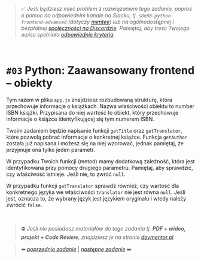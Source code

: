 > :white_check_mark: *Jeśli będziesz mieć problem z rozwiązaniem tego zadania, poproś o pomoc na odpowiednim kanale na Slacku, tj. `s8e08-python-frontend-advanced` (dotyczy [mentee](https://devmentor.pl/mentoring-javascript/)) lub na ogólnodostępnej i bezpłatnej [społeczności na Discordzie](https://devmentor.pl/discord). Pamiętaj, aby treść Twojego wpisu spełniała [odpowiednie kryteria](https://devmentor.pl/jak-prosic-o-pomoc/).*


&nbsp;

# `#03` Python: Zaawansowany frontend – obiekty

Tym razem w pliku `app.js` znajdziesz rozbudowaną strukturę, która przechowuje informacje o książkach. Nazwa właściwości obiektu to number ISBN książki. Przypisana do niej wartość to obiekt, który przechowuje informacje o książce identyfikującej się tym numerem ISBN.

Twoim zadaniem będzie napisanie funkcji `getTitle` oraz `getTranslator`, które pozwolą pobrać informacje o konkretnej książce. Funkcja `getAuthor` została już napisana i możesz się na niej wzorować, jednak pamiętaj, że przyjmuje ona tylko jeden parametr.

W przypadku Twoich funkcji (metod) mamy dodatkową zależność, która jest identyfikowana przy pomocy drugiego parametru. Pamiętaj, aby sprawdzić, czy właściwość istnieje. Jeśli nie, to zwróć `null`.

W przypadku funkcji `getTranslator` sprawdź również, czy wartość dla konkretnego języka we właściwości `translator` nie jest równa `null`. Jeśli jest, oznacza to, że wybrany język jest językiem oryginału i wtedy należy zwrócić `false`.


&nbsp;
> :no_entry: *Jeśli nie posiadasz materiałów do tego zadania tj. **PDF + wideo, projekt + Code Review**, znajdziesz je na stronie [devmentor.pl](https://devmentor.pl/workshop-python-frontend-advanced/)*

> :arrow_left: [*poprzednie zadanie*](./../02) | [*następne zadanie*](./../04) :arrow_right:
